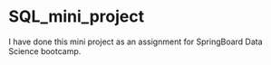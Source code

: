 # SQL_mini_project
I have done this mini project as an assignment for SpringBoard Data Science bootcamp.


